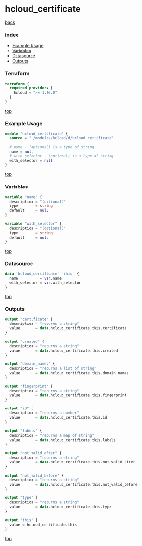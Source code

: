 # hcloud_certificate

[back](../hcloud.md)

### Index

- [Example Usage](#example-usage)
- [Variables](#variables)
- [Datasource](#datasource)
- [Outputs](#outputs)

### Terraform

```terraform
terraform {
  required_providers {
    hcloud = ">= 1.26.0"
  }
}
```

[top](#index)

### Example Usage

```terraform
module "hcloud_certificate" {
  source = "./modules/hcloud/d/hcloud_certificate"

  # name - (optional) is a type of string
  name = null
  # with_selector - (optional) is a type of string
  with_selector = null
}
```

[top](#index)

### Variables

```terraform
variable "name" {
  description = "(optional)"
  type        = string
  default     = null
}

variable "with_selector" {
  description = "(optional)"
  type        = string
  default     = null
}
```

[top](#index)

### Datasource

```terraform
data "hcloud_certificate" "this" {
  name          = var.name
  with_selector = var.with_selector
}
```

[top](#index)

### Outputs

```terraform
output "certificate" {
  description = "returns a string"
  value       = data.hcloud_certificate.this.certificate
}

output "created" {
  description = "returns a string"
  value       = data.hcloud_certificate.this.created
}

output "domain_names" {
  description = "returns a list of string"
  value       = data.hcloud_certificate.this.domain_names
}

output "fingerprint" {
  description = "returns a string"
  value       = data.hcloud_certificate.this.fingerprint
}

output "id" {
  description = "returns a number"
  value       = data.hcloud_certificate.this.id
}

output "labels" {
  description = "returns a map of string"
  value       = data.hcloud_certificate.this.labels
}

output "not_valid_after" {
  description = "returns a string"
  value       = data.hcloud_certificate.this.not_valid_after
}

output "not_valid_before" {
  description = "returns a string"
  value       = data.hcloud_certificate.this.not_valid_before
}

output "type" {
  description = "returns a string"
  value       = data.hcloud_certificate.this.type
}

output "this" {
  value = hcloud_certificate.this
}
```

[top](#index)